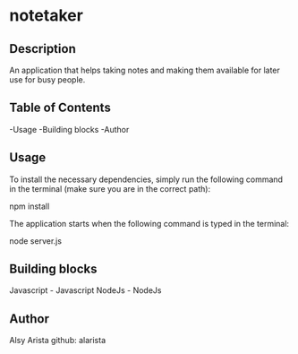 # notetaker

## Description
An application that helps taking notes and making them available for later use for busy people.

## Table of Contents

-Usage
-Building blocks
-Author

## Usage
To install the necessary dependencies, simply run the following command in the terminal (make sure you are in the correct path):

npm install

The application starts when the following command is typed in the terminal:

node server.js

## Building blocks 
Javascript - Javascript
NodeJs - NodeJs

## Author
Alsy Arista
github: alarista
